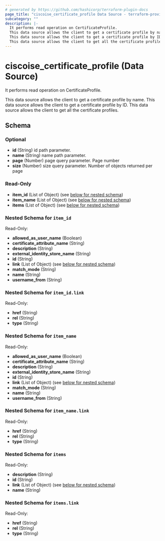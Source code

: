 ```yaml
---
# generated by https://github.com/hashicorp/terraform-plugin-docs
page_title: "ciscoise_certificate_profile Data Source - terraform-provider-ciscoise"
subcategory: ""
description: |-
  It performs read operation on CertificateProfile.
  This data source allows the client to get a certificate profile by name.
  This data source allows the client to get a certificate profile by ID.
  This data source allows the client to get all the certificate profiles.
---
```


# ciscoise_certificate_profile (Data Source)

It performs read operation on CertificateProfile.

This data source allows the client to get a certificate profile by name.
This data source allows the client to get a certificate profile by ID.
This data source allows the client to get all the certificate profiles.



<!-- schema generated by tfplugindocs -->
## Schema

### Optional

- **id** (String) id path parameter.
- **name** (String) name path parameter.
- **page** (Number) page query parameter. Page number
- **size** (Number) size query parameter. Number of objects returned per page

### Read-Only

- **item_id** (List of Object) (see [below for nested schema](#nestedatt--item_id))
- **item_name** (List of Object) (see [below for nested schema](#nestedatt--item_name))
- **items** (List of Object) (see [below for nested schema](#nestedatt--items))

<a id="nestedatt--item_id"></a>
### Nested Schema for `item_id`

Read-Only:

- **allowed_as_user_name** (Boolean)
- **certificate_attribute_name** (String)
- **description** (String)
- **external_identity_store_name** (String)
- **id** (String)
- **link** (List of Object) (see [below for nested schema](#nestedobjatt--item_id--link))
- **match_mode** (String)
- **name** (String)
- **username_from** (String)

<a id="nestedobjatt--item_id--link"></a>
### Nested Schema for `item_id.link`

Read-Only:

- **href** (String)
- **rel** (String)
- **type** (String)



<a id="nestedatt--item_name"></a>
### Nested Schema for `item_name`

Read-Only:

- **allowed_as_user_name** (Boolean)
- **certificate_attribute_name** (String)
- **description** (String)
- **external_identity_store_name** (String)
- **id** (String)
- **link** (List of Object) (see [below for nested schema](#nestedobjatt--item_name--link))
- **match_mode** (String)
- **name** (String)
- **username_from** (String)

<a id="nestedobjatt--item_name--link"></a>
### Nested Schema for `item_name.link`

Read-Only:

- **href** (String)
- **rel** (String)
- **type** (String)



<a id="nestedatt--items"></a>
### Nested Schema for `items`

Read-Only:

- **description** (String)
- **id** (String)
- **link** (List of Object) (see [below for nested schema](#nestedobjatt--items--link))
- **name** (String)

<a id="nestedobjatt--items--link"></a>
### Nested Schema for `items.link`

Read-Only:

- **href** (String)
- **rel** (String)
- **type** (String)


